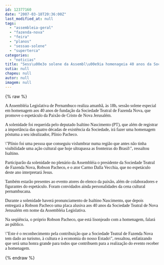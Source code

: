 ```yaml
---
id: 12377160
date: "2007-03-18T20:36:00Z"
last_modified_at: null
tags:
  - "assembleia-geral"
  - "fazenda-nova"
  - "feira"
  - "planos"
  - "sessao-solene"
  - "superterca"
categories:
  - "noticias"
title: "Sess\u00e3o solene da Assembl\u00e9ia homenageia 40 anos da Sociedade Teatral de Fazenda Nova na ter\u00e7a-feira"
sutia: null
chapeu: null
autor: null
imagem: null
---
```

{% raw %}
<p><FONT face=\"Times New Roman\"></p>
<p><P><FONT face=Verdana>A Assembléia Legislativa de Pernambuco realiza amanhã, às 18h, sessão solene especial em homenagem aos 40 anos de fundação da Sociedade Teatral de Fazenda Nova, que promove o espetáculo da Paixão de Cristo de Nova Jerusalém. </FONT></P></p>
<p><P><FONT face=Verdana>A solenidade foi requerida pelo deputado Isaltino Nascimento (PT), que além de registrar a importância das quatro décadas de existência da Sociedade, irá fazer uma homenagem póstuma a seu idealizador, Plínio Pacheco. </FONT></P></p>
<p><P><FONT face=Verdana>\"Plínio foi uma pessoa que conseguiu vislumbrar numa região que antes não tinha visibilidade uma ação cultural que hoje ultrapassa as fronteiras do Brasil\", ressaltou Isaltino. </FONT></P></p>
<p><P><FONT face=Verdana>Participarão da solenidade no plenário da Assembléia o presidente da Sociedade Teatral de Fazenda Nova, Robson Pacheco, e o ator Carmo Dalla Vecchia, que no espetáculo deste ano interpretará Jesus. </FONT></P></p>
<p><P><FONT face=Verdana>Também estarão presentes ao evento atores do elenco da paixão, além de colaboradores e figurantes do espetáculo. Foram convidados ainda personalidades da cena cultural pernambucana. </FONT></P></p>
<p><P><FONT face=Verdana>Durante a solenidade haverá pronunciamento de Isaltino Nascimento, que depois entregará a Robson Pacheco uma placa alusiva aos 40 anos da Sociedade Teatral de Nova Jerusalém em nome da Assembléia Legislativa. </FONT></P></p>
<p><P><FONT face=Verdana>Na seqüência, o próprio Robson Pacheco, que está lisonjeado com a homenagem, falará ao público. </FONT></P></p>
<p><P><FONT face=Verdana>\"Este é o reconhecimento pela contribuição que a Sociedade Teatral de Fazenda Nova tem dado ao turismo, à cultura e à economia do nosso Estado\", ressaltou, enfatizando que será uma honra grande para todos que contribuem para a realização do evento receber a homenagem.</FONT></P></FONT> </p>
{% endraw %}